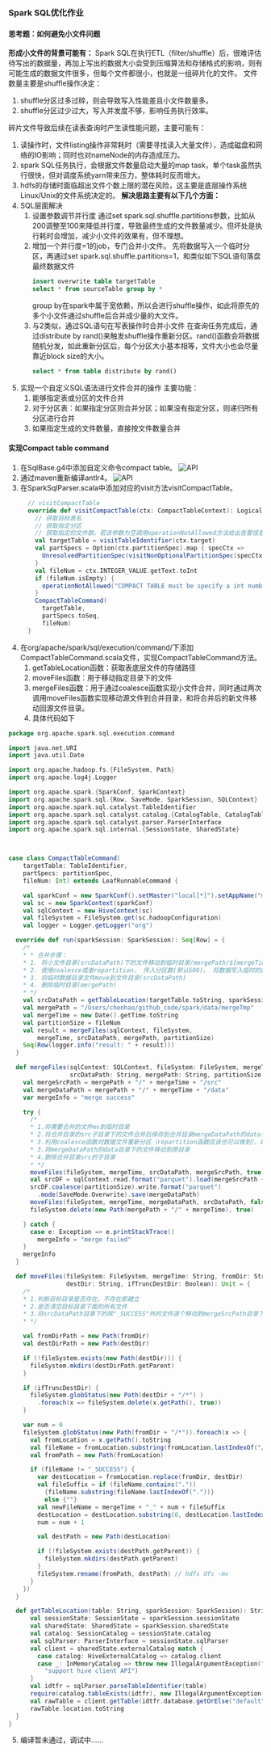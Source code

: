 ### Spark SQL优化作业
#### 思考题：如何避免小文件问题
**形成小文件的背景可能有：**
Spark SQL在执行ETL（filter/shuffle）后，很难评估待写出的数据量，再加上写出的数据大小会受到压缩算法和存储格式的影响，则有可能生成的数据文件很多，但每个文件都很小，也就是一组碎片化的文件。
文件数量主要是shuffle操作决定：
1. shuffle分区过多过碎，则会导致写入性能差且小文件数量多。
2. shuffle分区过少过大，写入并发度不够，影响任务执行效率。

碎片文件导致后续在读表查询时产生读性能问题，主要可能有：
1. 读操作时，文件listing操作非常耗时（需要寻找读入大量文件），造成磁盘和网络的IO影响；同时也对nameNode的内存造成压力。
2. spark SQL任务执行，会根据文件数量启动大量的map task，单个task虽然执行很快，但对调度系统yarn带来压力，整体耗时反而增大。
3. hdfs的存储时面临超出文件个数上限的潜在风险，这主要是底层操作系统Linux/Unix的文件系统决定的。
**解决思路主要有以下几个方面：**
1. SQL层面解决
	1. 设置参数调节并行度
		通过set spark.sql.shuffle.partitions参数，比如从200调整至100来降低并行度，导致最终生成的文件数量减少。但坏处是执行耗时会增加，减少小文件的效果有，但不理想。
	2. 增加一个并行度=1的job，专门合并小文件。
		先将数据写入一个临时分区，再通过set spark.sql.shuffle.partitions=1，和类似如下SQL语句落盘最终数据文件
		```sql
		insert overwrite table targetTable 
		select * from sourceTable group by *
		```
		group by在spark中属于宽依赖，所以会进行shuffle操作，如此将原先的多个小文件通过shuffle后合并成少量的大文件。
	3. 与2类似，通过SQL语句在写表操作时合并小文件
		在查询任务完成后，通过distribute by rand()来触发shuffle操作重新分区。rand()函数会将数据随机分发，如此重新分区后，每个分区大小基本相等，文件大小也会尽量靠近block size的大小。
		```sql
		select * from table distribute by rand()
		```
2. 实现一个自定义SQL语法进行文件合并的操作
	主要功能：
	1. 能够指定表或分区的文件合并
	2. 对于分区表：如果指定分区则合并分区；如果没有指定分区，则递归所有分区进行合并
	3. 如果指定生成的文件数量，直接按文件数量合并

#### 实现Compact table command
1. 在SqlBase.g4中添加自定义命令compact table。
![API](./DraggedImage.png)
2. 通过maven重新编译antlr4。
	![API](./DraggedImage-1.png)
3. 在SparkSqlParser.scala中添加对应的visit方法visitCompactTable。
	```scala
	  // visitCompactTable
	  override def visitCompactTable(ctx: CompactTableContext): LogicalPlan = withOrigin(ctx) {
	    // 获取目标表名
	    // 获取指定分区
	    // 获取指定的文件数，若该参数为空调用operationNotAllowed方法给出告警信息
	    val targetTable = visitTableIdentifier(ctx.target)
	    val partSpecs = Option(ctx.partitionSpec).map { specCtx =>
	      UnresolvedPartitionSpec(visitNonOptionalPartitionSpec(specCtx), None)
	    }
	    val fileNum = ctx.INTEGER_VALUE.getText.toInt
	    if (fileNum.isEmpty) {
	      operationNotAllowed("COMPACT TABLE must be specify a int number for files", ctx)
	    }
	    CompactTableCommand(
	      targetTable,
	      partSpecs.toSeq,
	      fileNum)
	  }
	```
4. 在org/apache/spark/sql/execution/command/下添加CompactTableCommand.scala文件，实现CompactTableCommand方法。
	1. getTableLocation函数：获取表底层文件的存储路径
	2. moveFiles函数：用于移动指定目录下的文件
	3. mergeFiles函数：用于通过coalesce函数实现小文件合并，同时通过两次调用moveFiles函数实现移动源文件到合并目录，和将合并后的新文件移动回源文件目录。
	4. 具体代码如下
```scala
package org.apache.spark.sql.execution.command

import java.net.URI
import java.util.Date

import org.apache.hadoop.fs.{FileSystem, Path}
import org.apache.log4j.Logger

import org.apache.spark.{SparkConf, SparkContext}
import org.apache.spark.sql.{Row, SaveMode, SparkSession, SQLContext}
import org.apache.spark.sql.catalyst.TableIdentifier
import org.apache.spark.sql.catalyst.catalog.{CatalogTable, CatalogTableType, InMemoryCatalog, SessionCatalog}
import org.apache.spark.sql.catalyst.parser.ParserInterface
import org.apache.spark.sql.internal.{SessionState, SharedState}



case class CompactTableCommand(
    targetTable: TableIdentifier,
    partSpecs: partitionSpec,
    fileNum: Int) extends LeafRunnableCommand {

    val sparkConf = new SparkConf().setMaster("local[*]").setAppName("mergeFile")
    val sc = new SparkContext(sparkConf)
    val sqlContext = new HiveContext(sc)
    val fileSystem = FileSystem.get(sc.hadoopConfiguration)
    val logger = Logger.getLogger("org")

  override def run(sparkSession: SparkSession): Seq[Row] = {
    /*
    * * 合并步骤：
    * 1. 将小文件目录(srcDataPath)下的文件移动到临时目录/mergePath/${mergeTime}/src
    * 2. 使用coalesce或者repartition， 传入分区数(默认500)。 将数据写入临时的数据目录(/mergePath/${mergeTime}/data)
    * 3. 将临时数据目录文件move到文件目录(srcDataPath)
    * 4. 删除临时目录(mergePath)
    * */
    val srcDataPath = getTableLocation(targetTable.toString, sparkSession)
    val mergePath = "/Users/chenhao/github_code/spark/data/mergeTmp"
    val mergeTime = new Date().getTime.toString
    val partitionSize = fileNum
    val result = mergeFiles(sqlContext, fileSystem,
        mergeTime, srcDataPath, mergePath, partitionSize)
    Seq(Row(logger.info("result: " + result)))
  }

  def mergeFiles(sqlContext: SQLContext, fileSystem: FileSystem, mergeTime: String,
                 srcDataPath: String, mergePath: String, partitionSize: Int): String = {
    val mergeSrcPath = mergePath + "/" + mergeTime + "/src"
    val mergeDataPath = mergePath + "/" + mergeTime + "/data"
    var mergeInfo = "merge success"

    try {
      /*
      * 1.将需要合并的文件mv到临时目录
      * 2.将合并目录的src子目录下的文件合并后保存到合并目录mergeDataPath的data子目录下
      * 3.利用coalesce函数对数据文件重新分区（repartition函数应该也可以做到），即合并，并将文件保存至mergeDataPath目录下。
      * 3.将mergeDataPath的data目录下的文件移动到原目录
      * 4.删除合并目录src的子目录
      * */
      moveFiles(fileSystem, mergeTime, srcDataPath, mergeSrcPath, true)
      val srcDF = sqlContext.read.format("parquet").load(mergeSrcPath + "/")
      srcDF.coalesce(partitionSize).write.format("parquet")
        .mode(SaveMode.Overwrite).save(mergeDataPath)
      moveFiles(fileSystem, mergeTime, mergeDataPath, srcDataPath, false)
      fileSystem.delete(new Path(mergePath + "/" + mergeTime), true)

    } catch {
      case e: Exception => e.printStackTrace()
        mergeInfo = "merge failed"
    }
    mergeInfo
  }

  def moveFiles(fileSystem: FileSystem, mergeTime: String, fromDir: String,
                destDir: String, ifTruncDestDir: Boolean): Unit = {
    /*
    * 1.判断目标目录是否存在，不存在即建立
    * 2.是否清空目标目录下面的所有文件
    * 3.将srcDataPath目录下的除"_SUCCESS"外的文件逐个移动到mergeSrcPath目录下
    * */

    val fromDirPath = new Path(fromDir)
    val destDirPath = new Path(destDir)

    if (!fileSystem.exists(new Path(destDir))) {
      fileSystem.mkdirs(destDirPath.getParent)
    }

    if (ifTruncDestDir) {
      fileSystem.globStatus(new Path(destDir + "/*") )
        .foreach(x => fileSystem.delete(x.getPath(), true))
    }

    var num = 0
    fileSystem.globStatus(new Path(fromDir + "/*")).foreach(x => {
      val fromLocation = x.getPath().toString
      val fileName = fromLocation.substring(fromLocation.lastIndexOf("/") + 1)
      val fromPath = new Path(fromLocation)

      if (fileName != "_SUCCESS") {
        var destLocation = fromLocation.replace(fromDir, destDir)
        val fileSuffix = if (fileName.contains("."))
          {fileName.substring(fileName.lastIndexOf("."))}
          else {""}
        val newFileName = mergeTime + "_" + num + fileSuffix
        destLocation = destLocation.substring(0, destLocation.lastIndexOf("/") + 1) + newFileName
        num = num + 1

        val destPath = new Path(destLocation)

        if (!fileSystem.exists(destPath.getParent)) {
          fileSystem.mkdirs(destPath.getParent)
        }
        fileSystem.rename(fromPath, destPath) // hdfs dfs -mv
      }
    })
  }

  def getTableLocation(table: String, sparkSession: SparkSession): String = {
      val sessionState: SessionState = sparkSession.sessionState
      val sharedState: SharedState = sparkSession.sharedState
      val catalog: SessionCatalog = sessionState.catalog
      val sqlParser: ParserInterface = sessionState.sqlParser
      val client = sharedState.externalCatalog match {
        case catalog: HiveExternalCatalog => catalog.client
        case _: InMemoryCatalog => throw new IllegalArgumentException("In Memory catalog doesn't " +
          "support hive client API")
      }
      val idtfr = sqlParser.parseTableIdentifier(table)
      require(catalog.tableExists(idtfr), new IllegalArgumentException(idtfr + " done not exists"))
      val rawTable = client.getTable(idtfr.database.getOrElse("default"), idtfr.table)
      rawTable.location.toString
  }
}
```
5. 编译暂未通过，调试中……
